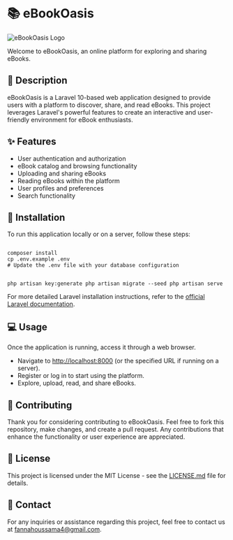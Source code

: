 <!DOCTYPE html>
<html>
<body>

<h1>📚 eBookOasis</h1>
<img src="https://res.cloudinary.com/dq7kjds8s/image/upload/v1699380512/zvpsfavi5zoh7wt8sfds.png" alt="eBookOasis Logo" />

<p>Welcome to eBookOasis, an online platform for exploring and sharing eBooks.</p>

<h2>📖 Description</h2>

<p>eBookOasis is a Laravel 10-based web application designed to provide users with a platform to discover, share, and read eBooks. This project leverages Laravel's powerful features to create an interactive and user-friendly environment for eBook enthusiasts.</p>

<h2>✨ Features</h2>

<ul>
  <li>User authentication and authorization</li>
  <li>eBook catalog and browsing functionality</li>
  <li>Uploading and sharing eBooks</li>
  <li>Reading eBooks within the platform</li>
  <li>User profiles and preferences</li>
  <li>Search functionality</li>
</ul>

<h2>🚀 Installation</h2>

<p>To run this application locally or on a server, follow these steps:</p>

<code>
composer install
cp .env.example .env
# Update the .env file with your database configuration

php artisan key:generate
php artisan migrate --seed
php artisan serve
</code>

<p>For more detailed Laravel installation instructions, refer to the <a href="https://laravel.com/docs/10.x/installation">official Laravel documentation</a>.</p>

<h2>💻 Usage</h2>

<p>Once the application is running, access it through a web browser.</p>

<ul>
  <li>Navigate to <a href="http://localhost:8000">http://localhost:8000</a> (or the specified URL if running on a server).</li>
  <li>Register or log in to start using the platform.</li>
  <li>Explore, upload, read, and share eBooks.</li>
</ul>

<h2>🤝 Contributing</h2>

<p>Thank you for considering contributing to eBookOasis. Feel free to fork this repository, make changes, and create a pull request. Any contributions that enhance the functionality or user experience are appreciated.</p>

<h2>📄 License</h2>

<p>This project is licensed under the MIT License - see the <a href="LICENSE.md">LICENSE.md</a> file for details.</p>

<h2>📧 Contact</h2>

<p>For any inquiries or assistance regarding this project, feel free to contact us at <a href="mailto:your-email@example.com">fannahoussama4@gmail.com</a>.</p>

</body>
</html>
